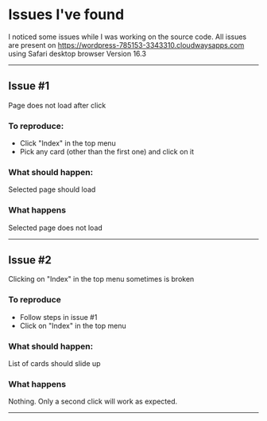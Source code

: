 # Issues I've found

I noticed some issues while I was working on the source code.
All issues are present on https://wordpress-785153-3343310.cloudwaysapps.com using Safari desktop browser Version 16.3

---

## Issue #1
Page does not load after click

### To reproduce:
- Click "Index" in the top menu
- Pick any card (other than the first one) and click on it

### What should happen:
Selected page should load

### What happens
Selected page does not load

---

## Issue #2
Clicking on "Index" in the top menu sometimes is broken

### To reproduce
- Follow steps in issue #1
- Click on "Index" in the top menu

### What should happen:
List of cards should slide up

### What happens
Nothing. Only a second click will work as expected.

---